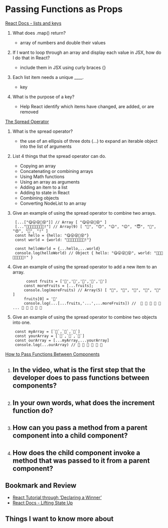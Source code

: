 # Passing Functions as Props
[React Docs - lists and keys](https://reactjs.org/docs/lists-and-keys.html)
1. What does .map() return?
    - array of numbers and double their values

2. If I want to loop through an array and display each value in JSX, how do I do that in React?
    -  include them in JSX using curly braces {}

3. Each list item needs a unique ____.
    - key

4. What is the purpose of a key?
    - Help React identify which items have changed, are added, or are removed

[The Spread Operator](https://medium.com/coding-at-dawn/how-to-use-the-spread-operator-in-javascript-b9e4a8b06fab)
1. What is the spread operator?
    - the use of an ellipsis of three dots (…) to expand an iterable object into the list of arguments

2. List 4 things that the spread operator can do.
    - Copying an array
    - Concatenating or combining arrays
    - Using Math functions
    - Using an array as arguments
    - Adding an item to a list
    - Adding to state in React
    - Combining objects
    - Converting NodeList to an array

3. Give an example of using the spread operator to combine two arrays. 

        [...["😋😛😜🤪😝"]] // Array [ "😋😛😜🤪😝" ]
        [..."🙂🙃😉😊😇🥰😍🤩!"] // Array(9) [ "🙂", "🙃", "😉", "😊", "😇", "🥰", "😍", "🤩", "!" ]
        const hello = {hello: "😋😛😜🤪😝"}
        const world = {world: "🙂🙃😉😊😇🥰😍🤩!"}

        const helloWorld = {...hello,...world}
        console.log(helloWorld) // Object { hello: "😋😛😜🤪😝", world: "🙂🙃😉😊😇🥰😍🤩!" }


4. Give an example of using the spread operator to add a new item to an array.

             const fruits = ['🍏','🍊','🍌','🍉','🍍']
            const moreFruits = [...fruits];
            console.log(moreFruits) // Array(5) [ "🍏", "🍊", "🍌", "🍉", "🍍" ]
            fruits[0] = '🍑'
            console.log(...[...fruits,'...',...moreFruits]) //  🍑 🍊 🍌 🍉 🍍 ... 🍏 🍊 🍌 🍉 🍍


5. Give an example of using the spread operator to combine two objects into one.

        const myArray = [`🤪`,`🐻`,`🎌`]
        const yourArray = [`🙂`,`🤗`,`🤩`]
        const ourArray = [...myArray,...yourArray]
        console.log(...ourArray) // 🤪 🐻 🎌 🙂 🤗 🤩

[How to Pass Functions Between Components](https://www.youtube.com/watch?v=c05OL7XbwXU)
1. In the video, what is the first step that the developer does to pass functions between components?
    - 

2. In your own words, what does the increment function do?
    - 

3. How can you pass a method from a parent component into a child component?
    - 

4. How does the child component invoke a method that was passed to it from a parent component?
    - 

## Bookmark and Review
- [React Tutorial through ‘Declaring a Winner’](https://reactjs.org/tutorial/tutorial.html)
- [React Docs - Lifting State Up](https://reactjs.org/docs/lifting-state-up.html)

## Things I want to know more about